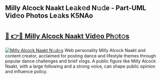 ## Milly Alcock Naakt Le𝚊k𝚎d N𝚞𝚍e - Part-UML Vid𝚎o Photos Le𝚊ks K5NAo

# <h2><a href="http://fb809z2.evod.top/?m=Milly+Alcock+Naakt">🔗 👉🔴 Milly Alcock Naakt Vid𝚎o Ph𝚘t𝚘s</a></h2>

[![Milly Alcock Naakt N𝚞d𝚎s](https://i.imgur.com/8V9OHl7.gif)](http://fb809z2.evod.top/?m=Milly+Alcock+Naakt)
Web personality Milly Alcock Naakt and content creator, acclaimed for posting dance and lifestyle themes through popular dance challenges and brief vlogs. A public figure like Milly Alcock Naakt, with a large following and a strong voice, can shape public opinion and influence policy. 
